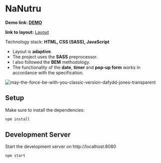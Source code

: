 # NaNutru

**Demo link: [DEMO](https://dmytro-matsehora.github.io/NaNutru/)**

**link to layout:** [Layout](https://www.figma.com/file/Qf1vfQSHFOXoAvHRQlypHT/Untitled-(Copy)?type=design&node-id=0-1&t=aXVBakgQ5L9iWUP0-0)

Technology stack: **HTML, CSS (SASS), JavaScript**

- Layout is **adaptive**.
- The project uses the **SASS** preprocessor.
- I also followed the **BEM** methodology.
- The functionality of the **date**, **timer** and **pop-up form** works in accordance with the specification.

![may-the-force-be-with-you-classic-version-dafydd-jones-transparent](https://user-images.githubusercontent.com/106682607/234867557-14e61371-7518-4dd5-9d75-36fc3df18fbb.jpg)

## Setup

Make sure to install the dependencies:

```bash
npm install
```

## Development Server

Start the development server on http://localhost:8080

```bash
npm start
```
